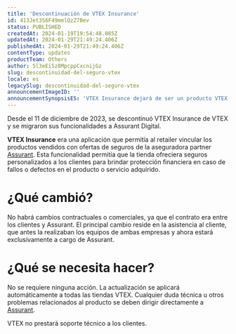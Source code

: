 ```yaml
---
title: 'Descontinuación de VTEX Insurance'
id: 413Jet3S6F49mmlQzZ7Bev
status: PUBLISHED
createdAt: 2024-01-19T19:54:48.085Z
updatedAt: 2024-01-29T21:49:24.406Z
publishedAt: 2024-01-29T21:49:24.406Z
contentType: updates
productTeam: Others
author: 5l3eEiSz8MpcppCxcnijGz
slug: descontinuidad-del-seguro-vtex
locale: es
legacySlug: descontinuidad-del-seguro-vtex
announcementImageID: ''
announcementSynopsisES: 'VTEX Insurance dejará de ser un producto VTEX, pero continuará existiendo como Assurant Digital.'
---
```


Desde el 11 de diciembre de 2023, se descontinuó VTEX Insurance de VTEX y se migraron sus funcionalidades a Assurant Digital.

**VTEX Insurance** era una aplicación que permitía al retailer vincular los productos vendidos con ofertas de seguros de la aseguradora partner [Assurant](https://www.assurant.com.br/). Esta funcionalidad permitía que la tienda ofreciera seguros personalizados a los clientes para brindar protección financiera en caso de fallos o defectos en el producto o servicio adquirido.

# ¿Qué cambió?
No habrá cambios contractuales o comerciales, ya que el contrato era entre los clientes y Assurant. El principal cambio reside en la asistencia al cliente, que antes la realizaban los equipos de ambas empresas y ahora estará exclusivamente a cargo de Assurant.

# ¿Qué se necesita hacer?
No se requiere ninguna acción. La actualización se aplicará automáticamente a todas las tiendas VTEX. Cualquier duda técnica u otros problemas relacionados al producto se deben dirigir directamente a [Assurant](https://www.assurant.com.br/).

<div class = "alert alert-warning"> VTEX no prestará soporte técnico a los clientes.</div>

